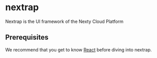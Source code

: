 # nextrap
Nextrap is the UI framework of the Nexty Cloud Platform


## Prerequisites

We recommend that you get to know [React](http://facebook.github.io/react/)
before diving into nextrap.
